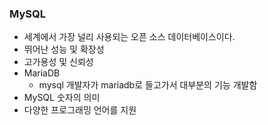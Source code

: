 ### MySQL
- 세계에서 가장 널리 사용되는 오픈 소스 데이터베이스이다.
- 뛰어난 성능 및 확장성
- 고가용성 및 신뢰성
- MariaDB
    + mysql 개발자가 mariadb로 들고가서 대부분의 기능 개발함
- MySQL 숫자의 의미
- 다양한 프로그래밍 언어를 지원